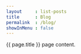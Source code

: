 ```yaml
---
layout     : list-posts
title      : Blog
permalink  : /blog/
showInMenu : false
---
```

{{ page.title }} page content.